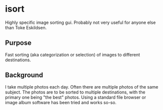 # isort
Highly specific image sorting gui. Probably not very useful for anyone else than Toke Eskildsen.

## Purpose
Fast sorting (aka categorization or selection) of images to different destinations.

## Background
I take multiple photos each day. Often there are multiple photos of the same subject. The photos are to be sorted to multiple destinations, with the primary one being "the best" photos. Using a standard file browser or image album software has been tried and works so-so.
